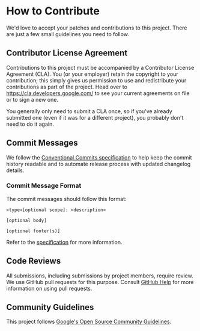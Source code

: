 # How to Contribute

We'd love to accept your patches and contributions to this project. There are
just a few small guidelines you need to follow.

## Contributor License Agreement

Contributions to this project must be accompanied by a Contributor License
Agreement (CLA). You (or your employer) retain the copyright to your
contribution; this simply gives us permission to use and redistribute your
contributions as part of the project. Head over to
<https://cla.developers.google.com/> to see your current agreements on file or
to sign a new one.

You generally only need to submit a CLA once, so if you've already submitted one
(even if it was for a different project), you probably don't need to do it
again.

## Commit Messages

We follow the
[Conventional Commits specification][conventional-commits]
to help keep the commit history readable and to automate release process with
updated changelog details.

### Commit Message Format

The commit messages should follow this format:

```text
<type>[optional scope]: <description>

[optional body]

[optional footer(s)]
```

Refer to the [specification][conventional-commits] for more information.

## Code Reviews

All submissions, including submissions by project members, require review. We
use GitHub pull requests for this purpose. Consult
[GitHub Help](https://help.github.com/articles/about-pull-requests/) for more
information on using pull requests.

## Community Guidelines

This project follows
[Google's Open Source Community Guidelines](https://opensource.google/conduct/).

[conventional-commits]: https://www.conventionalcommits.org/en/v1.0.0/
